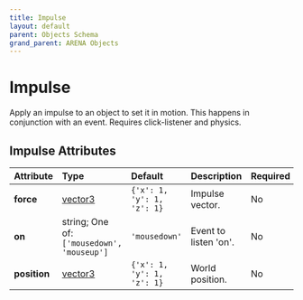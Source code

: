 ```yaml
---
title: Impulse
layout: default
parent: Objects Schema
grand_parent: ARENA Objects
---
```


<!--CAUTION: This file is autogenerated from https://github.com/arenaxr/arena-schemas. Changes made here may be overwritten.-->


Impulse
=======


Apply an impulse to an object to set it in motion. This happens in conjunction with an event. Requires click-listener and physics.

Impulse Attributes
-------------------

|Attribute|Type|Default|Description|Required|
| :--- | :--- | :--- | :--- | :--- |
|**force**|[vector3](vector3)|```{'x': 1, 'y': 1, 'z': 1}```|Impulse vector.|No|
|**on**|string; One of: ```['mousedown', 'mouseup']```|```'mousedown'```|Event to listen 'on'.|No|
|**position**|[vector3](vector3)|```{'x': 1, 'y': 1, 'z': 1}```|World position.|No|

